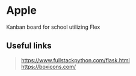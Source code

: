 # Apple
Kanban board for school utilizing Flex


## Useful links 
> https://www.fullstackpython.com/flask.html  
> https://boxicons.com/
